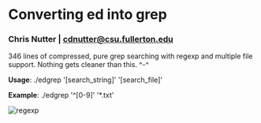# Converting ed into grep
### Chris Nutter | cdnutter@csu.fullerton.edu

346 lines of compressed, pure grep searching with regexp and multiple file support. Nothing gets cleaner than this. ^-^


**__Usage__**: ./edgrep '[search_string]' '[search_file]'

**__Example__**: ./edgrep '^[0-9]' '*.txt'

![regexp](https://static1.squarespace.com/static/572d25ecd210b899879359a5/t/572d270375bcc0a8d9626523/1527210047547/RegEx+Cheatsheet)
